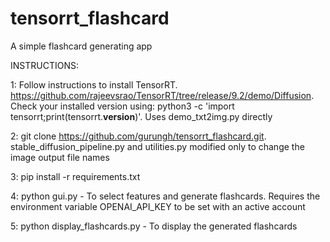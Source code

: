 # tensorrt_flashcard
A simple flashcard generating app

INSTRUCTIONS:

1: Follow instructions to install TensorRT.  https://github.com/rajeevsrao/TensorRT/tree/release/9.2/demo/Diffusion.  Check your installed version using: python3 -c 'import tensorrt;print(tensorrt.__version__)'.  Uses demo_txt2img.py directly

2: git clone https://github.com/gurungh/tensorrt_flashcard.git. stable_diffusion_pipeline.py and utilities.py modified only to change the image output file names

3: pip install -r requirements.txt

4: python gui.py - To select features and generate flashcards.  Requires the environment variable OPENAI_API_KEY to be set with an active account

5: python display_flashcards.py - To display the generated flashcards
